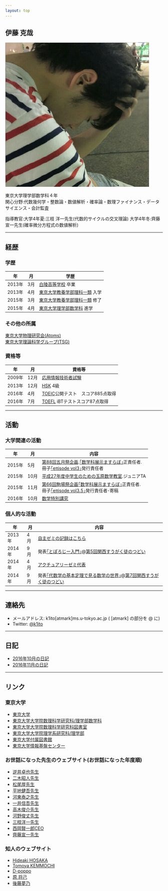```yaml
---
layout: top
---
```


## 伊藤 克哉

<img class="profile-picture" src="k1ito.png">

東京大学理学部数学科４年  
関心分野:代数幾何学・整数論・数値解析・確率論・数理ファイナンス・データサイエンス・会計監査  
  
指導教官:大学4年夏:三枝 洋一先生(代数的サイクルの交叉理論)
大学4年冬:齊藤 宣一先生(確率微分方程式の数値解析)

---



## 経歴 <a name="history"></a>

### 学歴 

年|月|学歴
--|--|----
2013年|3月|[白陵高等学校](http://www.hakuryo.ed.jp/) 卒業
2013年|4月|[東京大学教養学部理科一類](http://www.c.u-tokyo.ac.jp/) 入学
2015年|3月|[東京大学教養学部理科一類](http://www.c.u-tokyo.ac.jp/) 修了
2015年|4月|[東京大学理学部数学科](http://www.ms.u-tokyo.ac.jp/index-j.html) 進学


### その他の所属
[東京大学物理研究会(Atoms)](http://ut-atoms.sakura.ne.jp/)  
[東京大学理論科学グループ(TSG)](http://www.tsg.ne.jp)


### 資格等

年|月|資格等
--|--|----
2009年|12月|[応用情報技術者試験](https://www.jitec.ipa.go.jp/1_11seido/ap.html)
2013年|12月|[HSK](https://www.hskj.jp/) 4級
2016年|4月|[TOEIC](http://www.toeic.or.jp/)公開テスト　スコア885点取得
2016年|7月|[TOEFL](https://www.ets.org/jp/toefl) iBTテストスコア87点取得



---


## 活動 <a name="works"></a>

### 大学関連の活動

年|月|内容
--|--|---
2015年| 5月|[第88回五月祭企画](http://gogatsusai.jp/88/visitor/).[｢数学科展示ますらぼ｣](http://gogatsusai.jp/88/visitor/event/detail/425)正責任者.<br>冊子[｢eπisode vol3｣](https://www.dropbox.com/s/32srb4oayhpwssz/main.pdf?dl=0)発行責任者
2015年|10月|[平成27年度中学生のための玉原数学教室](http://tambara.ms.u-tokyo.ac.jp/classroom_for_junior_highschool.html).ジュニアTA
2015年|11月|[第66回駒場祭企画](http://www.komabasai.net/66/visitor/)[｢数学科展示ますらぼ｣](http://www.komabasai.net/66/visitor/event/search/view/?id=731&area=indoor5)正責任者. <br>冊子[｢eπisode vol3.5｣](http://bit.ly/epiKF66)発行責任者･寄稿
2016年|10月|[数学特別講究](https://github.com/KatsuyaITO/NSofSDE)


### 個人的な活動

年|月|内容
--|--|----
2013年|4月|<a href="seminar.html">自主ゼミの記録はこちら</a>
2014年|9月|発表<a href="http://www.slideshare.net/k1ito/ss-39036481">｢とぽろじー入門｣</a>@<a href="http://kansaimath.tenasaku.com/?page_id=734">第5回関西すうがく徒のつどい</a>
2014年|4月|<a href="acu.html">アクチュアリーゼミ代表</a>
2014年|9月|発表<a href="http://togetter.com/li/878845">｢代数学の基本定理で見る数学の世界｣</a>@<a href="http://kansaimath.tenasaku.com/?page_id=1106">第7回関西すうがく徒のつどい</a>


---



## 連絡先 <a name="contact"></a>
- メールアドレス: k1ito[atmark]ms.u-tokyo.ac.jp ( [atmark] の部分を @ に)
- Twitter: <a href="https://twitter.com/k1ito">@k1ito</a>

---

## 日記  <a name="diary"></a>
- [2016年10月の日記](diary_2016_10.html)
- [2016年11月の日記](diary_2016_11.html)

---

## リンク <a name="link"></a>

### 東京大学
- <a href="http://www.u-tokyo.ac.jp/index_j.html" target="_blank">東京大学</a>
- <a href="http://www.ms.u-tokyo.ac.jp/index-j.html" target="_blank">東京大学大学院数理科学研究科/理学部数学科</a>
- <a href="http://www.ms.u-tokyo.ac.jp/library/" target="_blank">東京大学大学院数理科学研究科図書室</a>
- <a href="http://www.s.u-tokyo.ac.jp/index-ja_ip.html" target="_blank">東京大学大学院理学系研究科/理学部</a>
- <a href="http://www.lib.u-tokyo.ac.jp/" target="_blank">東京大学付属図書館</a>
- <a href="http://www.ecc.u-tokyo.ac.jp/" target="_blank">東京大学情報基盤センター</a>

### お世話になった先生のウェブサイト(お世話になった年度順)
- <a href="http://www.ms.u-tokyo.ac.jp/~sakasai/index-j.html" target="_blank">逆井卓也先生</a>
- <a href="http://www.ms.u-tokyo.ac.jp/~afutaki/welcome-jtodai.html" target="_blank">二木昭人先生</a>
- <a href="http://www.ms.u-tokyo.ac.jp/~matsuo/index-j.html" target="_blank">松尾厚先生</a>
- <a href="http://www.ms.u-tokyo.ac.jp/~hirachi/" target="_blank">平地健吾先生</a>
- <a href="http://www.ms.u-tokyo.ac.jp/~yasuyuki/" target="_blank">河東泰之先生</a>
- <a href="http://www.ms.u-tokyo.ac.jp/~ichii/" target="_blank">一井信吾先生</a>
- <a href="http://www.ms.u-tokyo.ac.jp/~stakagi/" target="_blank">高木俊介先生</a>
- <a href="http://www.ms.u-tokyo.ac.jp/~kohno/index_j.html" target="_blank">河野俊丈先生</a>
- <a href="http://www.ms.u-tokyo.ac.jp/~mieda/index-j.html" target="_blank">三枝洋一先生</a>
- <a href="https://about.me/kenichiro" target="_blank">西岡賢一郎CEO</a>
- <a href="http://www.infsup.jp/saito/" target="_blank">齊藤宣一先生</a>                                                                             

### 知人のウェブサイト
- <a href="http://www.ms.u-tokyo.ac.jp/~hosaka/" target="_blank">Hideaki HOSAKA</a>
- <a href="https://sites.google.com/site/tomoyakemmochi/" target="_blank">Tomoya KEMMOCHI</a>
- <a href="http://d-poppo.nazo.cc/" target="_blank">D-poppo</a>
- <a href="http://qnighy.github.io/" target="_blank">原 将己</a>
- <a href="http://www.misscolle.com/misstokyo2014/profile/1"  target="_blank">後藤夢乃</a>


